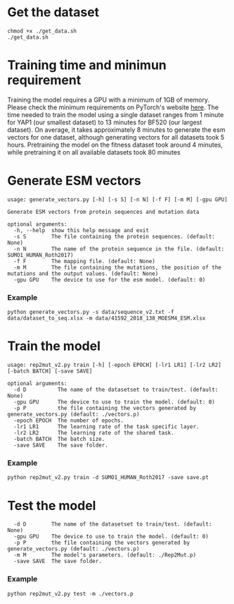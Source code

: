 # Get the dataset
```
chmod +x ./get_data.sh
./get_data.sh
```
# Training time and minimun requirement
Training the model requires a GPU with a minimum of 1GB of memory. Please check the minimum requirements on PyTorch's website [here](https://pytorch.org/get-started/locally/). The time needed to train the model using a single dataset ranges from 1 minute for YAP1 (our smallest dataset) to 13 minutes for BF520 (our largest dataset). On average, it takes approximately 8 minutes to generate the esm vectors for one dataset, although generating vectors for all datasets took 5 hours. Pretraining the model on the fitness dataset took around 4 minutes, while pretraining it on all available datasets took 80 minutes

# Generate ESM vectors

```
usage: generate_vectors.py [-h] [-s S] [-n N] [-f F] [-m M] [-gpu GPU]

Generate ESM vectors from protein sequences and mutation data

optional arguments:
  -h, --help  show this help message and exit
  -s S        The file containing the protein sequences. (default: None)
  -n N        The name of the protein sequence in the file. (default: SUMO1_HUMAN_Roth2017)
  -f F        The mapping file. (default: None)
  -m M        The file containing the mutations, the position of the mutations and the output values. (default: None)
  -gpu GPU    The device to use for the esm model. (default: 0)

```
### Example

```
python generate_vectors.py -s data/sequence_v2.txt -f data/dataset_to_seq.xlsx -m data/41592_2018_138_MOESM4_ESM.xlsx
```

# Train the model

```
usage: rep2mut_v2.py train [-h] [-epoch EPOCH] [-lr1 LR1] [-lr2 LR2] [-batch BATCH] [-save SAVE]

optional arguments:
  -d D          The name of the datasetset to train/test. (default: None)
  -gpu GPU      The device to use to train the model. (default: 0)
  -p P          the file containing the vectors generated by generate_vectors.py (default: ./vectors.p)
  -epoch EPOCH  The number of epochs.
  -lr1 LR1      The learning rate of the task specific layer.
  -lr2 LR2      The learning rate of the shared task.
  -batch BATCH  The batch size.
  -save SAVE    The save folder.
```

### Example

```
python rep2mut_v2.py train -d SUMO1_HUMAN_Roth2017 -save save.pt
```

# Test the model
```
  -d D        The name of the datasetset to train/test. (default: None)
  -gpu GPU    The device to use to train the model. (default: 0)
  -p P        the file containing the vectors generated by generate_vectors.py (default: ./vectors.p)
  -m M        The model's parameters. (default: ./Rep2Mut.p)
  -save SAVE  The save folder.
```
### Example

```
python rep2mut_v2.py test -m ./vectors.p
```

